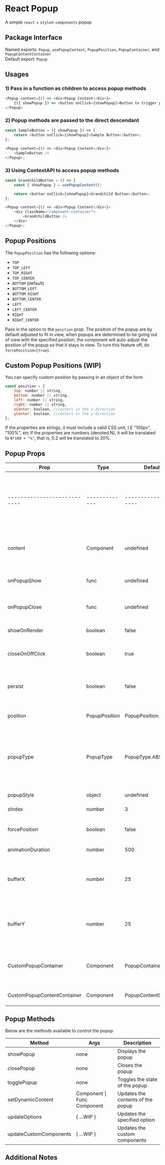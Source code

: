 # React Popup

A simple `react` + `styled-components` popup

## Package Interface

Named exports: `Popup`, `usePopupContext`, `PopupPosition`, `PopupContainer`, and `PopupContentContainer`  
Default export: `Popup`

## Usages

### 1) Pass in a function as children to access popup methods

```javascript
<Popup content={() => <div>Popup Content</div>}>
    {({ showPopup }) => <button onClick={showPopup}>Button to trigger popup</button>}
</Popup>
```

### 2) Popup methods are passed to the direct descendant

```javascript
const SampleButton = ({ showPopup }) => {
    return <button onClick={showPopup}>Sample Button</button>;
};

<Popup content={() => <div>Popup Content</div>}>
    <SampleButton />
</Popup>;
```

### 3) Using ContextAPI to access popup methods

```javascript
const GrandchildButton = () => {
    const { showPopup } = usePopupContext();

    return <button onClick={showPopup}>Grandchild Button</button>;
};

<Popup content={() => <div>Popup Content</div>}>
    <div className="component-container">
        <GrandchildButton />
    </div>
</Popup>;
```

## Popup Positions

The `PopupPosition` has the following options:

-   `TOP`
-   `TOP_LEFT`
-   `TOP_RIGHT`
-   `TOP_CENTER`
-   `BOTTOM` (default)
-   `BOTTOM_LEFT`
-   `BOTTOM_RIGHT`
-   `BOTTOM_CENTER`
-   `LEFT`
-   `LEFT_CENTER`
-   `RIGHT`
-   `RIGHT_CENTER`

Pass in the option to the `position` prop. The position of the popup are by default adjusted to fit in view, when popups are determined to be going out of view
with the specified position, the component will auto-adjust the position of the popup so that it stays in view. To turn this feature off, do `forcePosition={true}`.

## Custom Popup Positions (WIP)

You can specify custom position by passing in an object of the form

```javascript
const position = {
    top: number || string,
    bottom: number || string,
    left: number || string,
    right: number || string,
    xCenter: boolean, //centers in the x-direction
    yCenter: boolean, //centers in the y-direction
};
```

If the properties are strings, it must include a valid CSS unit, I.E "100px", "100%", etc
If the properties are numbers (denoted N), it will be translated to `N*100 + "%"`, that is, 0.2 will be translated to 20%.

## Popup Props

| Prop                        | Type          | Default               | Description                                                                                                                                   |
| --------------------------- | ------------- | --------------------- | --------------------------------------------------------------------------------------------------------------------------------------------- |
| --------------------------- | ------------- | --------------------- | -------------------------------------------------------------------------------------------                                                   |
| content                     | Component     | undefined             | A component or function that returns a component to serve as the popup content                                                                |
| onPopupShow                 | func          | undefined             | Function to trigger when the popup is shown                                                                                                   |
| onPopupClose                | func          | undefined             | Function to trigger when the popup is closed                                                                                                  |
| showOnRender                | boolean       | false                 | If true, popup will display when mounted                                                                                                      |
| closeOnOffClick             | boolean       | true                  | If true, clicking off the popup will close the popup                                                                                          |
| persist                     | boolean       | false                 | If true, the popup will be mounted in DOM and hidden / shown via CSS                                                                          |
| position                    | PopupPosition | PopupPosition.BOTTOM  | Defines the position of the popup                                                                                                             |
| popupType                   | PopupType     | PopupType.ABSOLUTE    | Uses `position: absolute;`. Use `PopupType.FIXED` for `position: fixed`. This is useful when the popup needs to be fixed for styling purposes |
| popupStyle                  | object        | undefined             | Styles for popup                                                                                                                              |
| zIndex                      | number        | 3                     | Z-index for popup                                                                                                                             |
| forcePosition               | boolean       | false                 | If true, turns off checking for in view port rendering                                                                                        |
| animationDuration           | number        | 500                   | Animation duration in ms                                                                                                                      |
| bufferX                     | number        | 25                    | The amount of pixel added as buffer when calculating the x-direction in view port constrain                                                   |
| bufferY                     | number        | 25                    | The amount of pixel added as buffer when calculating the y-direction in view port constrain                                                   |
| CustomPopupContainer        | Component     | PopupContainer        | Defines the component that warps around the entire popup-able component                                                                       |
| CustomPopupContentContainer | Component     | PopupContentContainer | Defines the popup component                                                                                                                   |

## Popup Methods

Below are the methods available to control the popup

| Method                 | Args                        | Description                       |
| ---------------------- | --------------------------- | --------------------------------- |
| showPopup              | none                        | Displays the popup                |
| closePopup             | none                        | Closes the popup                  |
| togglePopup            | none                        | Toggles the state of the popup    |
| setDynamicContent      | Component \| Func Component | Updates the contents of the popup |
| updateOptions          | { ...WIP }                  | Updates the specified option      |
| updateCustomComponents | { ...WIP }                  | Updates the custom components     |

## Additional Notes
